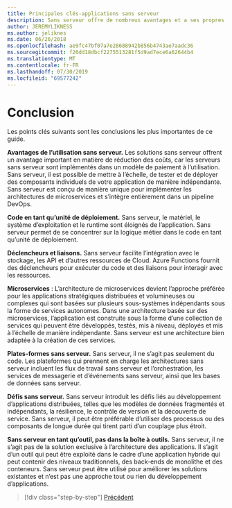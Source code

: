 ```yaml
---
title: Principales clés-applications sans serveur
description: Sans serveur offre de nombreux avantages et a ses propres défis. Résumé des principales préversions de ce guide.
author: JEREMYLIKNESS
ms.author: jeliknes
ms.date: 06/26/2018
ms.openlocfilehash: ae9fc47bf07a7e28688942b856b4743ae7aadc36
ms.sourcegitcommit: f20dd18dbcf2275513281f5d9ad7ece6a62644b4
ms.translationtype: MT
ms.contentlocale: fr-FR
ms.lasthandoff: 07/30/2019
ms.locfileid: "69577242"
---
```

# <a name="conclusion"></a>Conclusion

Les points clés suivants sont les conclusions les plus importantes de ce guide.

**Avantages de l’utilisation sans serveur.** Les solutions sans serveur offrent un avantage important en matière de réduction des coûts, car les serveurs sans serveur sont implémentés dans un modèle de paiement à l’utilisation. Sans serveur, il est possible de mettre à l’échelle, de tester et de déployer des composants individuels de votre application de manière indépendante. Sans serveur est conçu de manière unique pour implémenter les architectures de microservices et s’intègre entièrement dans un pipeline DevOps.

**Code en tant qu’unité de déploiement.** Sans serveur, le matériel, le système d’exploitation et le runtime sont éloignés de l’application. Sans serveur permet de se concentrer sur la logique métier dans le code en tant qu’unité de déploiement.

**Déclencheurs et liaisons.** Sans serveur facilite l’intégration avec le stockage, les API et d’autres ressources de Cloud. Azure Functions fournit des déclencheurs pour exécuter du code et des liaisons pour interagir avec les ressources.

**Microservices** : L’architecture de microservices devient l’approche préférée pour les applications stratégiques distribuées et volumineuses ou complexes qui sont basées sur plusieurs sous-systèmes indépendants sous la forme de services autonomes. Dans une architecture basée sur des microservices, l’application est construite sous la forme d’une collection de services qui peuvent être développés, testés, mis à niveau, déployés et mis à l’échelle de manière indépendante. Sans serveur est une architecture bien adaptée à la création de ces services.

**Plates-formes sans serveur.** Sans serveur, il ne s’agit pas seulement du code. Les plateformes qui prennent en charge les architectures sans serveur incluent les flux de travail sans serveur et l’orchestration, les services de messagerie et d’événements sans serveur, ainsi que les bases de données sans serveur.

**Défis sans serveur.** Sans serveur introduit les défis liés au développement d’applications distribuées, telles que les modèles de données fragmentés et indépendants, la résilience, le contrôle de version et la découverte de service. Sans serveur, il peut être préférable d’utiliser des processus ou des composants de longue durée qui tirent parti d’un couplage plus étroit.

**Sans serveur en tant qu’outil, pas dans la boîte à outils.** Sans serveur, il ne s’agit pas de la solution exclusive à l’architecture des applications. Il s’agit d’un outil qui peut être exploité dans le cadre d’une application hybride qui peut contenir des niveaux traditionnels, des back-ends de monolithe et des conteneurs. Sans serveur peut être utilisé pour améliorer les solutions existantes et n’est pas une approche tout ou rien du développement d’applications.

>[!div class="step-by-step"]
>[Précédent](serverless-business-scenarios.md)
